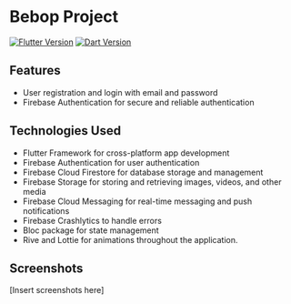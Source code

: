 # Bebop Project

[![Flutter Version](https://img.shields.io/badge/Flutter-v3.10.0-blue)](https://flutter.dev/)
[![Dart Version](https://img.shields.io/badge/Dart-v3.0.0-blue)](https://dart.dev/)

## Features

- User registration and login with email and password
- Firebase Authentication for secure and reliable authentication

## Technologies Used

- Flutter Framework for cross-platform app development
- Firebase Authentication for user authentication
- Firebase Cloud Firestore for database storage and management
- Firebase Storage for storing and retrieving images, videos, and other media
- Firebase Cloud Messaging for real-time messaging and push notifications
- Firebase Crashlytics to handle errors
- Bloc package for state management
- Rive and Lottie for animations throughout the application.

## Screenshots
[Insert screenshots here]
